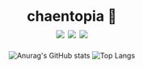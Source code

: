 <div align="center">
  
  # chaentopia 🏁 <br> <a href="https://www.instagram.com/chaentopia/" target="_blank"><img src="https://img.shields.io/badge/Instagram-1F1F1F?style=plastic&logo=Instagram&logoColor=E4405F"/></a> <a href="https://velog.io/@chaentopia" target="_blank"><img src="https://img.shields.io/badge/Velog-1F1F1F?style=plastic&logo=Velog&logoColor=20C997"/></a> <a href="https://blog.naver.com/mymo_od" target="_blank"><img src="https://img.shields.io/badge/Naver Blog-1F1F1F?style=plastic&logo=Naver&logoColor=03C75A"/></a>

![Anurag's GitHub stats](https://github-readme-stats.vercel.app/api?username=chaentopia&show_icons=true&theme=omni) ![Top Langs](https://github-readme-stats.vercel.app/api/top-langs/?username=chaentopia&layout=compact&theme=omni)

  

</div>
